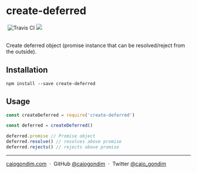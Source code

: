 # create-deferred

<div>
  <img src="http://travis-ci.org/caiogondim/create-deferred.js.svg?branch=master" alt="Travis CI"> <a href="https://www.npmjs.com/package/create-deferred"><img src="https://img.shields.io/npm/v/create-deferred.svg" /></a>
</div>

<br>

Create deferred object (promise instance that can be resolved/reject from the
outside).

## Installation

```console
npm install --save create-deferred
```

## Usage

```js
const createDeferred = require('create-deferred')

const deferred = createDeferred()

deferred.promise // Promise object
deferred.resolve() // resolves above promise
deferred.rejects() // rejects above promise
```

---

[caiogondim.com](https://caiogondim.com) &nbsp;&middot;&nbsp;
GitHub [@caiogondim](https://github.com/caiogondim) &nbsp;&middot;&nbsp;
Twitter [@caio_gondim](https://twitter.com/caio_gondim)
